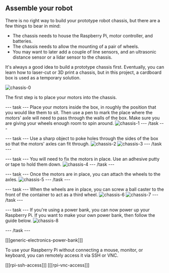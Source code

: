 ## Assemble your robot

There is no right way to build your prototype robot chassis, but there are a few things to bear in mind:

- The chassis needs to house the Raspberry Pi, motor controller, and batteries.
- The chassis needs to allow the mounting of a pair of wheels.
- You may want to later add a couple of line sensors, and an ultrasonic distance sensor or a lidar sensor to the chassis.

It's always a good idea to build a prototype chassis first. Eventually, you can learn how to laser-cut or 3D print a chassis, but in this project, a cardboard box is used as a temporary solution.

![chassis-0](images/chassis-0.jpg)

The first step is to place your motors into the chassis. 

--- task ---
Place your motors inside the box, in roughly the position that you would like them to sit. Then use a pen to mark the place where the motors' axle will need to pass through the walls of the box. Make sure you are giving your wheels enough room to spin around.
![chassis-1](images/chassis-1.jpg)
--- /task ---

--- task ---
Use a sharp object to poke holes through the sides of the box so that the motors' axles can fit through.
![chassis-2](images/chassis-2.jpg)
![chassis-3](images/chassis-3.jpg)
--- /task ---

--- task ---
You will need to fix the motors in place. Use an adhesive putty or tape to hold them down.
![chassis-4](images/chassis-4.jpg)
--- /task ---

--- task ---
Once the motors are in place, you can attach the wheels to the axles.
![chassis-5](images/chassis-5.jpg)
--- /task ---

--- task ---
When the wheels are in place, you can screw a ball caster to the front of the container to act as a third wheel.
![chassis-6](images/chassis-6.jpg)
![chassis-7](images/chassis-7.jpg)
--- /task ---

--- task ---
If you're using a power bank, you can now power up your Raspberry Pi. If you want to make your own power bank, then follow the guide below.
![chassis-8](images/chassis-8.jpg)

--- /task ---

[[[generic-electronics-power-bank]]]

To use your Raspberry Pi without connecting a mouse, monitor, or keyboard, you can remotely access it via SSH or VNC.

[[[rpi-ssh-access]]]
[[[rpi-vnc-access]]]
